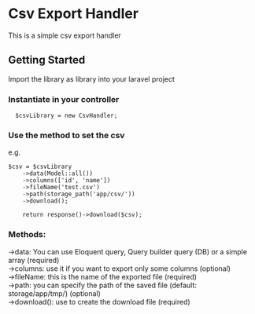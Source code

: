 # Csv Export Handler
This is a simple csv export handler

## Getting Started
Import the library as library into your laravel project

### Instantiate in your controller
```
  $csvLibrary = new CsvHandler;
```
### Use the method to set the csv 
e.g.
```
$csv = $csvLibrary
    ->data(Model::all())
    ->columns(['id', 'name'])
    ->fileName('test.csv')
    ->path(storage_path('app/csv/'))
    ->download();

    return response()->download($csv);
```

### Methods:
->data: You can use Eloquent query, Query builder query (DB) or a simple array (required)<br>
->columns: use it if you want to export only some columns (optional)<br>
->fileName: this is the name of the exported file (required)<br>
->path: you can specify the path of the saved file (default: storage/app/tmp/) (optional)<br>
->download(): use to create the download file (required)<br>
